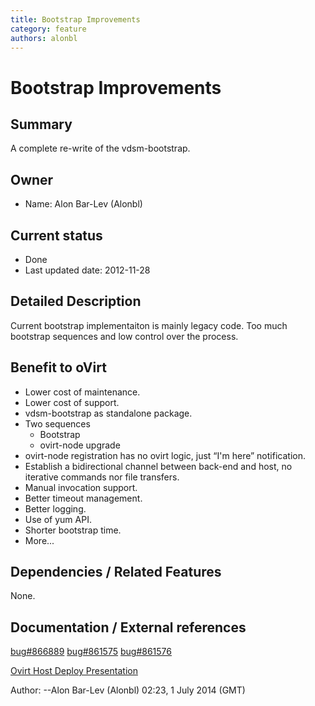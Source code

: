 ```yaml
---
title: Bootstrap Improvements
category: feature
authors: alonbl
---
```


# Bootstrap Improvements

## Summary

A complete re-write of the vdsm-bootstrap.

## Owner

*   Name: Alon Bar-Lev (Alonbl)

## Current status

*   Done
*   Last updated date: 2012-11-28

## Detailed Description

Current bootstrap implementaiton is mainly legacy code. Too much bootstrap sequences and low control over the process.

## Benefit to oVirt

*   Lower cost of maintenance.
*   Lower cost of support.
*   vdsm-bootstrap as standalone package.
*   Two sequences
    -   Bootstrap
    -   ovirt-node upgrade
*   ovirt-node registration has no ovirt logic, just “I'm here” notification.
*   Establish a bidirectional channel between back-end and host, no iterative commands nor file transfers.
*   Manual invocation support.
*   Better timeout management.
*   Better logging.
*   Use of yum API.
*   Shorter bootstrap time.
*   More...

## Dependencies / Related Features

None.

## Documentation / External references

[bug#866889](https://bugzilla.redhat.com/show_bug.cgi?id=866889) [bug#861575](https://bugzilla.redhat.com/show_bug.cgi?id=861575) [bug#861576](https://bugzilla.redhat.com/show_bug.cgi?id=861576)

[Ovirt Host Deploy Presentation](http://resources.ovirt.org/old-site-files/wiki/Ovirt-host-deploy_3.2.pdf)



Author: --Alon Bar-Lev (Alonbl) 02:23, 1 July 2014 (GMT)

